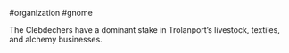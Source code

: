 #organization #gnome

The Clebdechers have a dominant stake in Trolanport’s livestock, textiles, and alchemy businesses.
